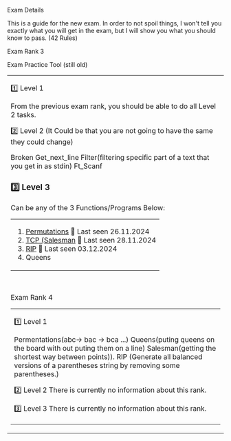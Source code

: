 Exam Details

This is a guide for the new exam. In order to not spoil things, I won't tell you exactly what you will get in the exam, but I will show you what you should know to pass.
(42 Rules)


Exam Rank 3

<table><tr><td>
  
1️⃣ Level 1
  
From the previous exam rank, you should be able to do all Level 2 tasks.

2️⃣ Level 2 (It Could be that you are not going to have the same they could change)

Broken Get_next_line
Filter(filtering specific part of a text that you get in as stdin)
Ft_Scanf

### :three: Level 3
Can be any of the 3 Functions/Programs Below:
<table><tr><td>

1. [Permutations](https://github.com/emkalkan42/New_42Exam_rank3/tree/main/Level%203/permutations) 💯 Last seen 26.11.2024
2. [TCP (Salesman](https://github.com/emkalkan42/New_42Exam_rank3/tree/main/Level%203/salesman) 💯 Last seen 28.11.2024
3. [RIP](https://github.com/emkalkan42/New_42Exam_rank3/tree/main/Level%203/rip) 💯 Last seen 03.12.2024
4. Queens
</td></tr></table>

<br>

Exam Rank 4

<table><tr><td>
  
1️⃣ Level 1

Permentations(abc-> bac -> bca ...)
Queens(puting queens on the board with out puting them on a line)
Salesman(getting the shortest way between points)).
RIP (Generate all balanced versions of a parentheses string by removing some parentheses.)

2️⃣ Level 2
There is currently no information about this rank.

3️⃣ Level 3
There is currently no information about this rank.

</table></tr></td>
Exam Practice Tool (still old)
